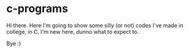 # c-programs

Hi there. Here I'm going to show some silly (or not) codes I've made in college, in C.
I'm new here, dunno what to expect to.

Bye :)
